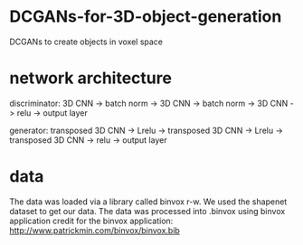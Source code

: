 # DCGANs-for-3D-object-generation

DCGANs to create objects in voxel space

# network architecture

discriminator: 3D CNN -> batch norm -> 3D CNN -> batch norm -> 3D CNN -> relu -> output layer

generator: transposed 3D CNN -> Lrelu -> transposed 3D CNN -> Lrelu -> transposed 3D CNN -> relu -> output layer

# data

The data was loaded via a library called binvox r-w.
We used the shapenet dataset to get our data.
The data was processed into .binvox using binvox application 
credit for the binvox application: http://www.patrickmin.com/binvox/binvox.bib
































